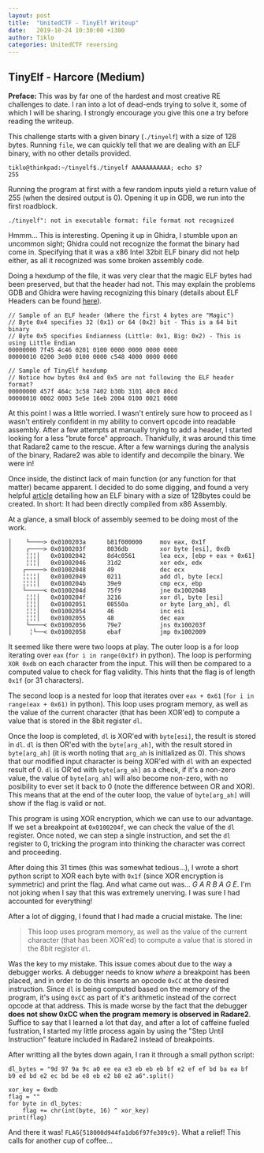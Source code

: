 ```yaml
---
layout: post
title:  "UnitedCTF - TinyElf Writeup"
date:   2019-10-24 10:30:00 +1300
author: Tiklo
categories: UnitedCTF reversing
---
```


## TinyElf - Harcore (Medium)

__Preface:__ This was by far one of the hardest and most creative RE challenges to date. I ran into a lot of dead-ends trying to solve it, some of which I will be sharing. I strongly encourage you give this one a try before reading the writeup.

This challenge starts with a given binary (`./tinyelf`) with a size of 128 bytes. Running `file`, we can quickly tell that we are dealing with an ELF binary, with no other details provided.

```
tiklo@thinkpad:~/tinyelf$./tinyelf AAAAAAAAAAA; echo $?
255
```

Running the program at first with a few random inputs yield a return value of 255 (when the desired output is 0). Opening it up in GDB, we run into the first roadblock.

```
./tinyelf": not in executable format: file format not recognized
```

Hmmm... This is interesting. Opening it up in Ghidra, I stumble upon an uncommon sight; Ghidra could not recognize the format the binary had come in. Specifying that it was a x86 Intel 32bit ELF binary did not help either, as all it recognized was some broken assembly code.

Doing a hexdump of the file, it was very clear that the magic ELF bytes had been preserved, but that the header had not. This may explain the problems GDB and Ghidra were having recognizing this binary (details about ELF Headers can be found [here](https://en.wikipedia.org/wiki/Executable_and_Linkable_Format#File_header)).


```
// Sample of an ELF header (Where the first 4 bytes are "Magic")
// Byte 0x4 specifies 32 (0x1) or 64 (0x2) bit - This is a 64 bit binary
// Byte 0x5 specifies Endianness (Little: 0x1, Big: 0x2) - This is using Little Endian
00000000 7f45 4c46 0201 0100 0000 0000 0000 0000
00000010 0200 3e00 0100 0000 c548 4000 0000 0000

// Sample of TinyElf hexdump
// Notice how bytes 0x4 and 0x5 are not following the ELF header format?
00000000 457f 464c 3c58 7402 b30b 3101 40c0 80cd
00000010 0002 0003 5e5e 16eb 2004 0100 0021 0000
```

At this point I was a little worried. I wasn't entirely sure how to proceed as I wasn't entirely confident in my ability to convert opcode into readable assembly. After a few attempts at manually trying to add a header, I started looking for a less "brute force" approach. Thankfully, it was around this time that Radare2 came to the rescue. After a few warnings during the analysis of the binary, Radare2 was able to identify and decompile the binary. We were in!

Once inside, the distinct lack of main function (or any function for that matter) became apparent. I decided to do some digging, and found a very helpful [article](https://0x00sec.org/t/dissecting-and-exploiting-elf-files/7267) detailing how an ELF binary with a size of 128bytes could be created. In short: It had been directly compiled from x86 Assembly.

At a glance, a small block of assembly seemed to be doing most of the work.

```
│    └────> 0x0100203a      b81f000000     mov eax, 0x1f               
│    ┌────> 0x0100203f      8036db         xor byte [esi], 0xdb
│    ╎╎╎│   0x01002042      8d4c0561       lea ecx, [ebp + eax + 0x61]
│    ╎╎╎│   0x01002046      31d2           xor edx, edx
│   ┌─────> 0x01002048      49             dec ecx
│   ╎╎╎╎│   0x01002049      0211           add dl, byte [ecx]
│   ╎╎╎╎│   0x0100204b      39e9           cmp ecx, ebp
│   └─────< 0x0100204d      75f9           jne 0x1002048
│    ╎╎╎│   0x0100204f      3216           xor dl, byte [esi]
│    ╎╎╎│   0x01002051      08550a         or byte [arg_ah], dl
│    ╎╎╎│   0x01002054      46             inc esi
│    ╎╎╎│   0x01002055      48             dec eax
│    └────< 0x01002056      79e7           jns 0x100203f
│     ╎└──< 0x01002058      ebaf           jmp 0x1002009
```

It seemed like there were two loops at play. The outer loop is a for loop iterating over `eax` (`for i in range(0x1f)` in python). The loop is performing `XOR 0xdb` on each character from the input. This will then be compared to a computed value to check for flag validity. This hints that the flag is of length `0x1f` (or 31 characters).

The second loop is a nested for loop that iterates over `eax + 0x61` (`for i in range(eax + 0x61)` in python). This loop uses program memory, as well as the value of the current character (that has been XOR'ed) to compute a value that is stored in the 8bit register `dl`.

Once the loop is completed, `dl` is XOR'ed with `byte[esi]`, the result is stored in `dl`. `dl` is then OR'ed with the `byte[arg_ah]`, with the result stored in `byte[arg_ah]` (it is worth noting that `arg_ah` is initialized as 0). This shows that our modified input character is being XOR'ed with `dl` with an expected result of 0. `dl` is OR'ed with `byte[arg_ah]` as a check, if it's a non-zero value, the value of `byte[arg_ah]` will also become non-zero, with no posibility to ever set it back to 0 (note the difference between OR and XOR). This means that at the end of the outer loop, the value of `byte[arg_ah]` will show if the flag is valid or not.

This program is using XOR encryption, which we can use to our advantage. If we set a breakpoint at `0x0100204f`, we can check the value of the `dl` register. Once noted, we can step a single instruction, and set the `dl` register to 0, tricking the program into thinking the character was correct and proceeding.

After doing this 31 times (this was somewhat tedious...), I wrote a short python script to XOR each byte with `0x1f` (since XOR encryption is symmetric) and print the flag. And what came out was... _G A R B A G E_. I'm not joking when I say that this was extremely unerving. I was sure I had accounted for everything!

After a lot of digging, I found that I had made a crucial mistake. The line:
> This loop uses program memory, as well as the value of the current character (that has been XOR'ed) to compute a value that is stored in the 8bit register `dl`.

Was the key to my mistake. This issue comes about due to the way a debugger works. A debugger needs to know _where_ a breakpoint has been placed, and in order to do this inserts an opcode `0xCC` at the desired instruction. Since `dl` is being computed based on the memory of the program, it's using `0xCC` as part of it's arithmetic instead of the correct opcode at that address. This is made worse by the fact that the debugger __does not show 0xCC when the program memory is observed in Radare2__. Suffice to say that I learned a lot that day, and after a lot of caffeine fueled fustration, I started my little process again by using the "Step Until Instruction" feature included in Radare2 instead of breakpoints.

After writting all the bytes down again, I ran it through a small python script:

```
dl_bytes = "9d 97 9a 9c a0 ee ea e3 eb eb eb bf e2 ef ef bd ba ea bf b9 ed bd e2 ec bd be e8 eb e2 b8 e2 a6".split()

xor_key = 0xdb
flag = ""
for byte in dl_bytes:
    flag += chr(int(byte, 16) ^ xor_key)
print(flag)
```

And there it was! `FLAG{518000d944fa1db6f97fe309c9}`. What a relief! This calls for another cup of coffee...
